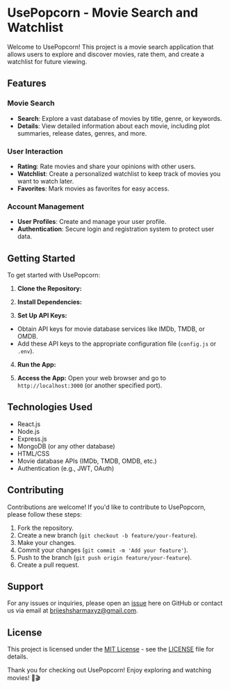 # UsePopcorn - Movie Search and Watchlist

Welcome to UsePopcorn! This project is a movie search application that allows users to explore and discover movies, rate them, and create a watchlist for future viewing.

## Features

### Movie Search

- **Search**: Explore a vast database of movies by title, genre, or keywords.
- **Details**: View detailed information about each movie, including plot summaries, release dates, genres, and more.

### User Interaction

- **Rating**: Rate movies and share your opinions with other users.
- **Watchlist**: Create a personalized watchlist to keep track of movies you want to watch later.
- **Favorites**: Mark movies as favorites for easy access.

### Account Management

- **User Profiles**: Create and manage your user profile.
- **Authentication**: Secure login and registration system to protect user data.

## Getting Started

To get started with UsePopcorn:

1. **Clone the Repository:**

2. **Install Dependencies:**

3. **Set Up API Keys:**

- Obtain API keys for movie database services like IMDb, TMDB, or OMDB.
- Add these API keys to the appropriate configuration file (`config.js` or `.env`).

4. **Run the App:**

5. **Access the App:**
   Open your web browser and go to `http://localhost:3000` (or another specified port).

## Technologies Used

- React.js
- Node.js
- Express.js
- MongoDB (or any other database)
- HTML/CSS
- Movie database APIs (IMDb, TMDB, OMDB, etc.)
- Authentication (e.g., JWT, OAuth)

## Contributing

Contributions are welcome! If you'd like to contribute to UsePopcorn, please follow these steps:

1. Fork the repository.
2. Create a new branch (`git checkout -b feature/your-feature`).
3. Make your changes.
4. Commit your changes (`git commit -m 'Add your feature'`).
5. Push to the branch (`git push origin feature/your-feature`).
6. Create a pull request.

## Support

For any issues or inquiries, please open an [issue](https://github.com/brijeshco/usepopcorn/issues) here on GitHub or contact us via email at brijeshsharmaxyz@gmail.com.

## License

This project is licensed under the [MIT License](https://opensource.org/licenses/MIT) - see the [LICENSE](LICENSE) file for details.

Thank you for checking out UsePopcorn! Enjoy exploring and watching movies! 🍿🎬
